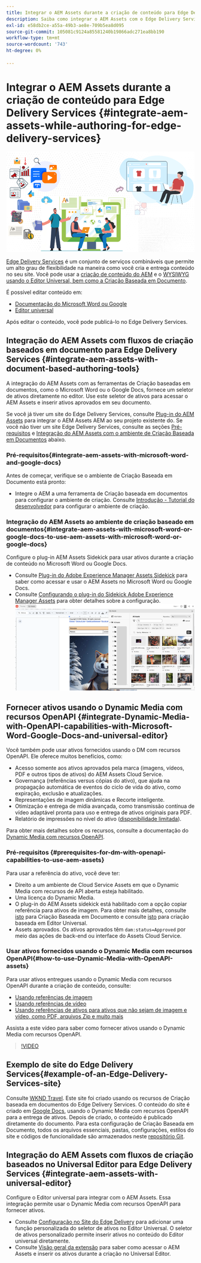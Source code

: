 ```yaml
---
title: Integrar o AEM Assets durante a criação de conteúdo para Edge Delivery Services
description: Saiba como integrar o AEM Assets com o Edge Delivery Services. Essa integração permite integrar o AEM Assets ao Microsoft Word e Google Docs, integrar o AEM Assets ao Universal Editor, integrar o Dynamic Media aos recursos OpenAPI com o Universal Editor e integrar o Dynamic Media aos recursos OpenAPI com o Microsoft Word e o Google Docs.
exl-id: e58db2ce-a55a-49b3-ae8e-709b5ea8d095
source-git-commit: 105081c9124a85581240b19866adc271ea8bb190
workflow-type: tm+mt
source-wordcount: '743'
ht-degree: 0%

---
```


# Integrar o AEM Assets durante a criação de conteúdo para Edge Delivery Services {#integrate-aem-assets-while-authoring-for-edge-delivery-services}

![EDS2](/help/assets/assets/EDS2.png)

[Edge Delivery Services](https://experienceleague.adobe.com/en/docs/experience-manager-cloud-service/content/edge-delivery/overview) é um conjunto de serviços combináveis que permite um alto grau de flexibilidade na maneira como você cria e entrega conteúdo no seu site. Você pode usar a [criação de conteúdo do AEM](/help/sites-cloud/authoring/author-publish.md) e o [WYSIWYG usando o Editor Universal, bem como a Criação Baseada em Documento](https://experienceleague.adobe.com/en/docs/experience-manager-cloud-service/content/edge-delivery/wysiwyg-authoring/authoring).

É possível editar conteúdo em:

* [Documentação do Microsoft Word ou Google](#integrate-aem-assets-with-document-based-authoring-tools)
* [Editor universal](#integrate-aem-assets-with-universal-editor)

Após editar o conteúdo, você pode publicá-lo no Edge Delivery Services.

## Integração do AEM Assets com fluxos de criação baseados em documento para Edge Delivery Services {#integrate-aem-assets-with-document-based-authoring-tools}

A integração do AEM Assets com as ferramentas de Criação baseadas em documentos, como o Microsoft Word ou o Google Docs, fornece um seletor de ativos diretamente no editor. Use este seletor de ativos para acessar o AEM Assets e inserir ativos aprovados em seu documento.

Se você já tiver um site do Edge Delivery Services, consulte [Plug-in do AEM Assets](https://github.com/adobe-rnd/aem-assets-plugin/blob/main/README.md) para integrar o AEM Assets AEM ao seu projeto existente do. Se você não tiver um site Edge Delivery Services, consulte as seções [Pré-requisitos](#integrate-aem-assets-with-microsoft-word-and-google-docs) e [Integração do AEM Assets com o ambiente de Criação Baseada em Documentos](#integrate-aem-assets-with-microsoft-word-or-google-docs-to-use-aem-assets-with-microsoft-word-or-google-docs) abaixo.

### Pré-requisitos{#integrate-aem-assets-with-microsoft-word-and-google-docs}

Antes de começar, verifique se o ambiente de Criação Baseada em Documento está pronto:

* Integre o AEM a uma ferramenta de Criação baseada em documentos para configurar o ambiente de criação. Consulte [Introdução - Tutorial do desenvolvedor](https://www.aem.live/developer/tutorial) para configurar o ambiente de criação.

### Integração do AEM Assets ao ambiente de criação baseado em documentos{#integrate-aem-assets-with-microsoft-word-or-google-docs-to-use-aem-assets-with-microsoft-word-or-google-docs}

Configure o plug-in AEM Assets Sidekick para usar ativos durante a criação de conteúdo no Microsoft Word ou Google Docs.

* Consulte [Plug-in do Adobe Experience Manager Assets Sidekick](https://www.aem.live/docs/aem-assets-sidekick-plugin#using-experience-manager-assets-for-website-authors) para saber como acessar e usar o AEM Assets no Microsoft Word ou Google Docs.
* Consulte [Configurando o plug-in do Sidekick Adobe Experience Manager Assets](https://www.aem.live/developer/configuring-aem-assets-sidekick-plugin) para obter detalhes sobre a configuração.
  ![barra lateral de meus ativos](/help/assets/assets/my-assets-sidebar.png)

## Fornecer ativos usando o Dynamic Media com recursos OpenAPI {#integrate-Dynamic-Media-with-OpenAPI-capabilities-with-Microsoft-Word-Google-Docs-and-universal-editor}

Você também pode usar ativos fornecidos usando o DM com recursos OpenAPI. Ele oferece muitos benefícios, como:

* Acesso somente aos ativos aprovados pela marca (imagens, vídeos, PDF e outros tipos de ativos) do AEM Assets Cloud Service.
* Governança (referências versus cópias do ativo), que ajuda na propagação automática de eventos do ciclo de vida do ativo, como expiração, exclusão e atualizações.
* Representações de imagem dinâmicas e Recorte inteligente.
* Otimização e entrega de mídia avançada, como transmissão contínua de vídeo adaptável pronta para uso e entrega de ativos originais para PDF.
* Relatório de impressões no nível do ativo ([disponibilidade limitada](/help/assets/manage-reports-assets-view.md#dynamic-media-delivery-reports)).

Para obter mais detalhes sobre os recursos, consulte a documentação do [Dynamic Media com recursos OpenAPI](https://experienceleague.adobe.com/en/docs/experience-manager-cloud-service/content/assets/dynamicmedia/dynamic-media-open-apis/dynamic-media-open-apis-overview).

### Pré-requisitos {#prerequisites-for-dm-with-openapi-capabilities-to-use-aem-assets}

Para usar a referência do ativo, você deve ter:

* Direito a um ambiente de Cloud Service Assets em que o Dynamic Media com recursos de API aberta esteja habilitado.
* Uma licença do Dynamic Media.
* O plug-in do AEM Assets sidekick está habilitado com a opção copiar referência para ativos de imagem. Para obter mais detalhes, consulte [isto](https://www.aem.live/developer/configuring-aem-assets-sidekick-plugin#copymode) para Criação Baseada em Documento e consulte [isto](https://developer.adobe.com/uix/docs/extension-manager/extension-developed-by-adobe/configurable-asset-picker/#extension-overview) para criação baseada em Editor Universal.
* Assets aprovados. Os ativos aprovados têm `dam:status=Approved` por meio das ações de back-end ou interface do Assets Cloud Service.

### Usar ativos fornecidos usando o Dynamic Media com recursos OpenAPI{#how-to-use-Dynamic-Media-with-OpenAPI-assets}

Para usar ativos entregues usando o Dynamic Media com recursos OpenAPI durante a criação de conteúdo, consulte:

* [Usando referências de imagem](https://www.aem.live/docs/aem-assets-sidekick-plugin#using-image-references-when-authoring-content)
* [Usando referências de vídeo](https://www.aem.live/docs/aem-assets-sidekick-plugin#using-video-references-when-authoring-content)
* [Usando referências de ativos para ativos que não sejam de imagem e vídeo, como PDF, arquivos Zip e muito mais](https://www.aem.live/docs/aem-assets-sidekick-plugin#using-asset-references-for-pdf-zip-etc-when-authoring-content)

Assista a este vídeo para saber como fornecer ativos usando o Dynamic Media com recursos OpenAPI.

>[!VIDEO](https://video.tv.adobe.com/v/3441155)

## Exemplo de site do Edge Delivery Services{#example-of-an-Edge-Delivery-Services-site}

Consulte [WKND Travel](http://bit.ly/3DExLnf). Este site foi criado usando os recursos de Criação baseada em documentos do Edge Delivery Services. O conteúdo do site é criado em [Google Docs](https://drive.google.com/drive/folders/1HCCHRWp4HJIXW_cUv5cRDQ5DzzqiZsXT), usando o Dynamic Media com recursos OpenAPI para a entrega de ativos. Depois de criado, o conteúdo é publicado diretamente do documento. Para esta configuração de Criação Baseada em Documento, todos os arquivos essenciais, pastas, configurações, estilos do site e códigos de funcionalidade são armazenados neste [repositório Git](https://github.com/hlxsites/franklin-assets-selector/tree/aem-dynamicmedia-demo/blocks).

## Integração do AEM Assets com fluxos de criação baseados no Universal Editor para Edge Delivery Services {#integrate-aem-assets-with-universal-editor}

Configure o Editor universal para integrar com o AEM Assets. Essa integração permite usar o Dynamic Media com recursos OpenAPI para fornecer ativos.

* Consulte [Configuração no Site do Edge Delivery](https://developer.adobe.com/uix/docs/extension-manager/extension-developed-by-adobe/configurable-asset-picker/#configuration-in-edge-delivery-site) para adicionar uma função personalizada do seletor de ativos no Editor Universal. O seletor de ativos personalizado permite inserir ativos no conteúdo do Editor universal diretamente.
* Consulte [Visão geral da extensão](https://developer.adobe.com/uix/docs/extension-manager/extension-developed-by-adobe/configurable-asset-picker/#extension-overview) para saber como acessar o AEM Assets e inserir os ativos durante a criação no Universal Editor.
